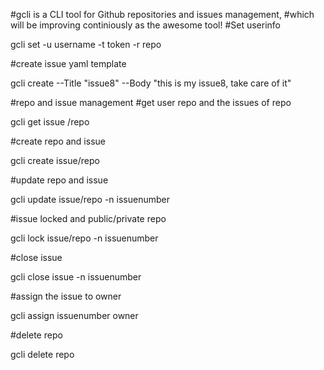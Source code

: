 #gcli is a CLI tool for Github repositories and issues management,
#which will be improving continiously as the awesome tool!
#Set userinfo

gcli set  -u username -t token -r repo

#create issue yaml template

gcli create --Title "issue8" --Body "this is my issue8, take care of it"

#repo and issue management
#get user repo and the issues of repo

gcli get issue /repo
 
#create repo and issue

gcli create issue/repo

#update repo and issue

gcli update issue/repo -n issuenumber

#issue locked and public/private repo

gcli lock issue/repo -n issuenumber 

#close issue

gcli close issue -n issuenumber

#assign the issue to owner

gcli assign issuenumber owner 

#delete repo

gcli delete repo
